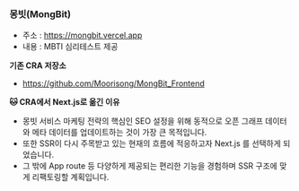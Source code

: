 ### 몽빗(MongBit)
- 주소 : https://mongbit.vercel.app
- 내용 : MBTI 심리테스트 제공


**기존 CRA 저장소**
- https://github.com/Moorisong/MongBit_Frontend

 **🐱 CRA에서 Next.js로 옮긴 이유**
 - 몽빗 서비스 마케팅 전략의 핵심인 SEO 설정을 위해 동적으로 오픈 그래프 데이터와 메타 데이터를 업데이트하는 것이 가장 큰 목적입니다.
 - 또한 SSR이 다시 주목받고 있는 현재의 흐름에 적응하고자 Next.js 를 선택하게 되었습니다.
 - 그 밖에 App route 등 다양하게 제공되는 편리한 기능을 경험하며 SSR 구조에 맞게 리팩토링할 계획입니다.

